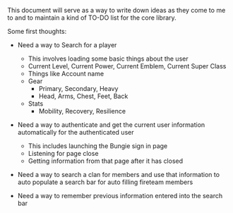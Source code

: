 ﻿This document will serve as a way to write down ideas as they come to me to and to maintain a kind of TO-DO list for the core library.

Some first thoughts:
- Need a way to Search for a player
	- This involves loading some basic things about the user
	- Current Level, Current Power, Current Emblem, Current Super Class
	- Things like Account name
	- Gear
		- Primary, Secondary, Heavy
		- Head, Arms, Chest, Feet, Back
	- Stats
		- Mobility, Recovery, Resilience

- Need a way to authenticate and get the current user information automatically for the authenticated user
	- This includes launching the Bungie sign in page 
	- Listening for page close
	- Getting information from that page after it has closed
- Need a way to search a clan for members and use that information to auto populate a search bar for auto filling fireteam members
- Need a way to remember previous information entered into the search bar
	
